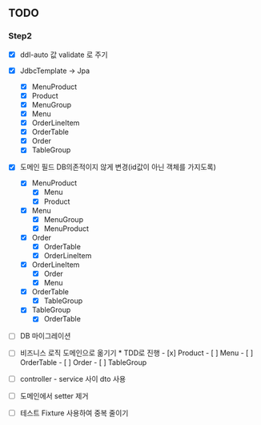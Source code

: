 ## TODO

### Step2
- [x] ddl-auto 값 validate 로 주기
  
- [x] JdbcTemplate -> Jpa
    - [x] MenuProduct
    - [x] Product
    - [x] MenuGroup
    - [x] Menu
    - [x] OrderLineItem
    - [x] OrderTable
    - [x] Order
    - [x] TableGroup
  
- [x] 도메인 필드 DB의존적이지 않게 변경(id값이 아닌 객체를 가지도록)
    - [x] MenuProduct
        - [x] Menu
        - [x] Product
    - [x] Menu
        - [x] MenuGroup
        - [x] MenuProduct
    - [x] Order
        - [x] OrderTable 
        - [x] OrderLineItem
    - [x] OrderLineItem
        - [x] Order 
        - [x] Menu
    - [x] OrderTable
        - [x] TableGroup
    - [x] TableGroup
        - [x] OrderTable

- [ ] DB 마이그레이션

- [ ] 비즈니스 로직 도메인으로 옮기기
      * TDD로 진행
      - [x] Product
      - [ ] Menu
      - [ ] OrderTable
      - [ ] Order
      - [ ] TableGroup

- [ ] controller - service 사이 dto 사용  
- [ ] 도메인에서 setter 제거
- [ ] 테스트 Fixture 사용하여 중복 줄이기
